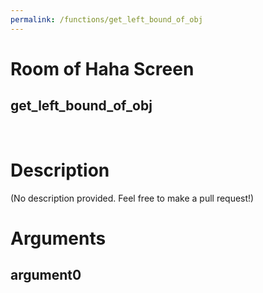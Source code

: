 ```yaml
---
permalink: /functions/get_left_bound_of_obj
---
```

# Room of Haha Screen  
## get_left_bound_of_obj  
&nbsp;  
# Description  
(No description provided. Feel free to make a pull request!) 
&nbsp;  
# Arguments
## argument0

&nbsp;  


